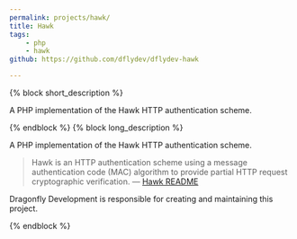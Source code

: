 ```yaml
---
permalink: projects/hawk/
title: Hawk
tags:
    - php
    - hawk
github: https://github.com/dflydev/dflydev-hawk

---
```

{% block short_description %}

A PHP implementation of the Hawk HTTP authentication scheme.

{% endblock %}
{% block long_description %}

A PHP implementation of the Hawk HTTP authentication scheme.

> Hawk is an HTTP authentication scheme using a message authentication code (MAC) algorithm to provide partial HTTP request cryptographic verification. &mdash; [Hawk README](https://github.com/hueniverse/hawk)

Dragonfly Development is responsible for creating and maintaining this project.

{% endblock %}
